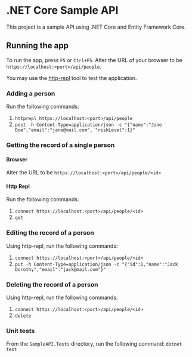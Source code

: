 # .NET Core Sample API

This project is a sample API using .NET Core and Entity Framework Core.

## Running the app

To run the app, press `F5` or `Ctrl+F5`. Alter the URL of your browser to be `https://localhost:<port>/api/people`.

You may use the [http-repl](https://docs.microsoft.com/en-us/aspnet/core/web-api/http-repl/?view=aspnetcore-6.0&tabs=windows) tool to test the application.

### Adding a person
Run the following commands:
1. `httprepl https://localhost:<port>/api/people`
1. `post -h Content-Type=application/json -c "{"name":"Jane Doe","email":"jane@mail.com", "riskLevel":1}"`

### Getting the record of a single person

#### Browser
Alter the URL to be `https://localhost:<port>/api/people/<id>`

#### Http Repl
Run the following commands:
1. `connect https://localhost:<port>/api/people/<id>`
1. `get`

### Editing the record of a person

Using http-repl, run the following commands:
1. `connect https://localhost:<port>/api/people/<id>`
1. `put -h Content-Type=application/json -c "{"id":1,"name":"Jack Dorothy","email":"jack@mail.com"}"`

### Deleting the record of a person

Using http-repl, run the following commands:
1. `connect https://localhost:<port>/api/people/<id>`
1. `delete`

### Unit tests

From the `SampleAPI.Tests` directory, run the following command: `dotnet test`
